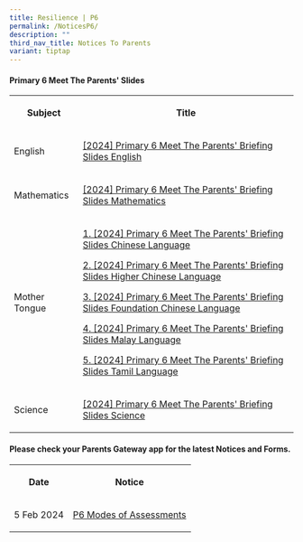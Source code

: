 ```yaml
---
title: Resilience | P6
permalink: /NoticesP6/
description: ""
third_nav_title: Notices To Parents
variant: tiptap
---
```

<h4>Primary 6 Meet The Parents' Slides</h4>
<table>
<tbody>
<tr>
<th rowspan="1" colspan="1">
<p>Subject</p>
</th>
<th rowspan="1" colspan="1">
<p>Title</p>
</th>
</tr>
<tr>
<td rowspan="1" colspan="1">
<p>English</p>
</td>
<td rowspan="1" colspan="1">
<p><a href="https://youtu.be/8K7kBTSXmGU" rel="noopener noreferrer nofollow" target="_blank">[2024] Primary 6 Meet The Parents' Briefing Slides English</a>
</p>
</td>
</tr>
<tr>
<td rowspan="1" colspan="1">
<p>Mathematics</p>
</td>
<td rowspan="1" colspan="1">
<p><a href="https://youtu.be/xc4vo6pSJYY" rel="noopener noreferrer nofollow" target="_blank">[2024] Primary 6 Meet The Parents' Briefing Slides Mathematics</a>
</p>
</td>
</tr>
<tr>
<td rowspan="1" colspan="1">
<p>Mother Tongue</p>
</td>
<td rowspan="1" colspan="1">
<p><a href="https://youtu.be/tNKy3NwtFk8" rel="noopener noreferrer nofollow" target="_blank">1. [2024] Primary 6 Meet The Parents' Briefing Slides Chinese Language</a>
</p>
<p><a href="https://youtu.be/rVrA2bECDpE" rel="noopener noreferrer nofollow" target="_blank">2. [2024] Primary 6 Meet The Parents' Briefing Slides Higher Chinese Language</a>
</p>
<p><a href="https://youtu.be/sRy1_W-WxrY" rel="noopener noreferrer nofollow" target="_blank">3. [2024] Primary 6 Meet The Parents' Briefing Slides Foundation Chinese Language</a>
</p>
<p><a href="https://youtu.be/GnJRz8IHb30" rel="noopener noreferrer nofollow" target="_blank">4. [2024] Primary 6 Meet The Parents' Briefing Slides Malay Language</a>
</p>
<p><a href="https://youtu.be/GKmHLkOjl40" rel="noopener noreferrer nofollow" target="_blank">5. [2024] Primary 6 Meet The Parents' Briefing Slides Tamil Language</a>
</p>
</td>
</tr>
<tr>
<td rowspan="1" colspan="1">
<p>Science</p>
</td>
<td rowspan="1" colspan="1">
<p><a href="https://youtu.be/L7brMOzlrr0" rel="noopener noreferrer nofollow" target="_blank">[2024] Primary 6 Meet The Parents' Briefing Slides Science</a>
</p>
</td>
</tr>
</tbody>
</table>
<p></p>
<h4>Please check your <strong>Parents Gateway</strong> app for the latest Notices and Forms.</h4>
<table>
<tbody>
<tr>
<th rowspan="1" colspan="1">
<p>Date</p>
</th>
<th rowspan="1" colspan="1">
<p>Notice</p>
</th>
</tr>
<tr>
<td rowspan="1" colspan="1">
<p>5 Feb 2024</p>
</td>
<td rowspan="1" colspan="1">
<p><a href="/files/Letter to parents/Term 1/JWPS_2024_P6_Modes_of_Assessments_Letter_to_Parents.pdf" rel="noopener noreferrer nofollow" target="_blank">P6 Modes of Assessments</a>
</p>
</td>
</tr>
</tbody>
</table>
<p></p>